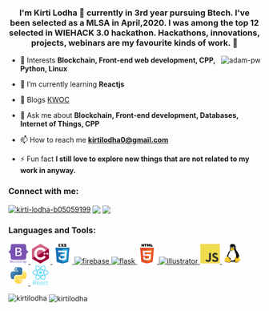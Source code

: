 <h3 align="center">I'm Kirti Lodha 👋 currently in 3rd year pursuing Btech. I've been selected as a MLSA in April,2020. I was among the top 12 selected in WIEHACK 3.0 hackathon. Hackathons, innovations, projects, webinars are my favourite kinds of work. 🌟</h3>

<p><img align="right" src="https://media.giphy.com/media/RbDKaczqWovIugyJmW/giphy.gif" alt="adam-pw" /></p>

- 🔭 Interests **Blockchain, Front-end web development, CPP, Python, Linux**

- 🌱 I’m currently learning **Reactjs**

<!-- - 👨‍💻 All of my projects are available at [](Coming soon) -->

- 📝 Blogs [KWOC](https://medium.com/@kirtilodha0/kwoc-kharagpur-winter-of-code-project-report-7b85887c741c)

- 💬 Ask me about **Blockchain, Front-end development, Databases, Internet of Things, CPP**

- 📫 How to reach me **kirtilodha0@gmail.com**

- ⚡ Fun fact **I still love to explore new things that are not related to my work in anyway.**
<h3 align="left">Connect with me:</h3>
<p align="left">
  <a href="https://linkedin.com/in/kirti-lodha-b05059199" target="blank"><img align="center"
      src="https://raw.githubusercontent.com/rahuldkjain/github-profile-readme-generator/master/src/images/icons/Social/linked-in-alt.svg"
      alt="kirti-lodha-b05059199" height="30" width="40" /></a>
  <a href = 'https://twitter.com/kirti_lodha_'> <img width = '32px' align= 'center' src="https://raw.githubusercontent.com/rahulbanerjee26/githubAboutMeGenerator/main/icons/twitter.svg"/></a> 
<a href = 'https://medium.com/@kirtilodha0'> <img width = '32px' align= 'center' src="https://raw.githubusercontent.com/rahulbanerjee26/githubAboutMeGenerator/main/icons/medium.svg"/></a> 
</p>

<h3 align="left">Languages and Tools:</h3>
<p align="left"> <a href="https://getbootstrap.com" target="_blank"> <img src="https://raw.githubusercontent.com/devicons/devicon/master/icons/bootstrap/bootstrap-plain-wordmark.svg" alt="bootstrap" width="40" height="40"/> </a> <a href="https://www.w3schools.com/cpp/" target="_blank"> <img src="https://raw.githubusercontent.com/devicons/devicon/master/icons/cplusplus/cplusplus-original.svg" alt="cplusplus" width="40" height="40"/> </a> <a href="https://www.w3schools.com/css/" target="_blank"> <img src="https://raw.githubusercontent.com/devicons/devicon/master/icons/css3/css3-original-wordmark.svg" alt="css3" width="40" height="40"/> </a> <a href="https://firebase.google.com/" target="_blank"> <img src="https://www.vectorlogo.zone/logos/firebase/firebase-icon.svg" alt="firebase" width="40" height="40"/> </a> <a href="https://flask.palletsprojects.com/" target="_blank"> <img src="https://www.vectorlogo.zone/logos/pocoo_flask/pocoo_flask-icon.svg" alt="flask" width="40" height="40"/> </a> <a href="https://www.w3.org/html/" target="_blank"> <img src="https://raw.githubusercontent.com/devicons/devicon/master/icons/html5/html5-original-wordmark.svg" alt="html5" width="40" height="40"/> </a> <a href="https://www.adobe.com/in/products/illustrator.html" target="_blank"> <img src="https://www.vectorlogo.zone/logos/adobe_illustrator/adobe_illustrator-icon.svg" alt="illustrator" width="40" height="40"/> </a> <a href="https://developer.mozilla.org/en-US/docs/Web/JavaScript" target="_blank"> <img src="https://raw.githubusercontent.com/devicons/devicon/master/icons/javascript/javascript-original.svg" alt="javascript" width="40" height="40"/> </a> <a href="https://www.linux.org/" target="_blank"> <img src="https://raw.githubusercontent.com/devicons/devicon/master/icons/linux/linux-original.svg" alt="linux" width="40" height="40"/> </a>  <a href="https://www.python.org" target="_blank"> <img src="https://raw.githubusercontent.com/devicons/devicon/master/icons/python/python-original.svg" alt="python" width="40" height="40"/> </a> <a href="https://reactjs.org/" target="_blank"> <img src="https://raw.githubusercontent.com/devicons/devicon/master/icons/react/react-original-wordmark.svg" alt="react" width="40" height="40"/> </a> </p>

<p><img align="left" src="https://github-readme-stats.vercel.app/api/top-langs?username=kirtilodha&show_icons=true&locale=en&layout=compact" alt="kirtilodha" /></p>

<p>&nbsp;<img align="center" src="https://github-readme-stats.vercel.app/api?username=kirtilodha&show_icons=true&locale=en" alt="kirtilodha" /></p>
